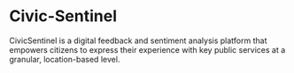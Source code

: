 # Civic-Sentinel
CivicSentinel is a digital feedback and sentiment analysis platform that empowers citizens to express their experience with key public services at a granular, location-based level.
